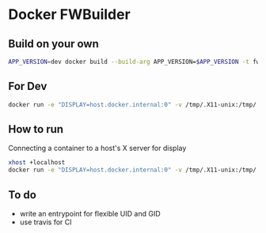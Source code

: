# Docker FWBuilder

## Build on your own

```bash
APP_VERSION=dev docker build --build-arg APP_VERSION=$APP_VERSION -t fwbuilder .
```
## For Dev

```bash
docker run -e "DISPLAY=host.docker.internal:0" -v /tmp/.X11-unix:/tmp/.X11-unix  --rm -ti --net host ubuntu:focal
```

## How to run

Connecting a container to a host's X server for display

```bash
xhost +localhost     
docker run -e "DISPLAY=host.docker.internal:0" -v /tmp/.X11-unix:/tmp/.X11-unix --rm -ti --net host fwbuilder:latest
```

## To do

  - write an entrypoint for flexible UID and GID
  - use travis for CI